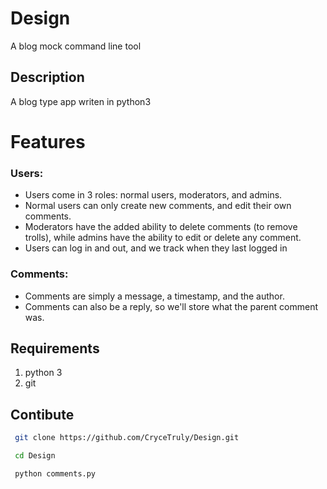 # Design
A blog mock command line tool
## Description
A blog type app writen in python3

<!-- Images -->

# Features
### Users:
<!-- UL -->
* Users come in 3 roles: normal users, moderators, and admins. 
* Normal users can only create new comments, and edit their own comments.
* Moderators have the added ability to delete comments (to remove trolls), while admins have the ability to edit or delete any comment.
* Users can log in and out, and we track when they last logged in
 
### Comments:
* Comments are simply a message, a timestamp, and the author.
* Comments can also be a reply, so we'll store what the parent comment was.



## Requirements
1. python 3
2. git

## Contibute
<!-- Code Blocks -->
```bash
 git clone https://github.com/CryceTruly/Design.git

 cd Design 

 python comments.py

```